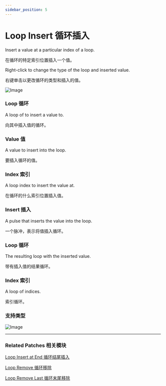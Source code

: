 ```yaml
---
sidebar_position: 5
---
```


# Loop Insert 循环插入

Insert a value at a particular index of a loop.

在循环的特定索引位置插入一个值。

Right-click to change the type of the loop and inserted value.

右键单击以更改循环的类型和插入的值。

![Image](@site/static/img/docs/Loops/loop-insert.png)

### Loop 循环

A loop of to insert a value to.

向其中插入值的循环。

### Value 值

A value to insert into the loop.

要插入循环的值。

### Index 索引

A loop index to insert the value at.

在循环的什么索引位置插入值。

### Insert 插入

A pulse that inserts the value into the loop.

一个脉冲，表示将值插入循环。

### Loop 循环

The resulting loop with the inserted value.

带有插入值的结果循环。

### Index 索引

A loop of indices.

索引循环。

### 支持类型

![Image](@site/static/img/docs/Loops/loop-insert-item.png)

------

### Related Patches 相关模块

[Loop Insert at End 循环结尾插入](./Loop%20Insert%20at%20End.md)

[Loop Remove 循环移除](./Loop%20Remove.md)

[Loop Remove Last 循环末尾移除](./Loop%20Remove%20Last.md)
